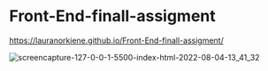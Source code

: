 ﻿# Front-End-finall-assigment

https://lauranorkiene.github.io/Front-End-finall-assigment/

![screencapture-127-0-0-1-5500-index-html-2022-08-04-13_41_32](https://user-images.githubusercontent.com/107032193/182828077-85bfdb05-2b4d-4d09-ae0a-3ab2dc17410c.png)
